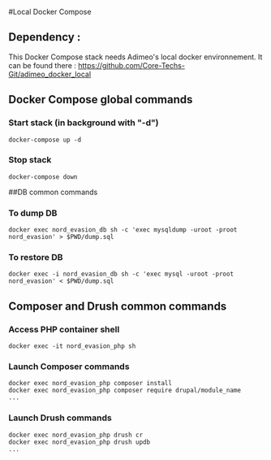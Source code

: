 #Local Docker Compose

## Dependency :
This Docker Compose stack needs Adimeo's local docker environnement. It can be found there : https://github.com/Core-Techs-Git/adimeo_docker_local

## Docker Compose global commands

### Start stack (in background with "-d")
    docker-compose up -d

### Stop stack
    docker-compose down

##DB common commands

### To dump DB
    docker exec nord_evasion_db sh -c 'exec mysqldump -uroot -proot nord_evasion' > $PWD/dump.sql

### To restore DB
    docker exec -i nord_evasion_db sh -c 'exec mysql -uroot -proot nord_evasion' < $PWD/dump.sql


## Composer and Drush common commands

### Access PHP container shell
    docker exec -it nord_evasion_php sh

### Launch Composer commands
    docker exec nord_evasion_php composer install
    docker exec nord_evasion_php composer require drupal/module_name
    ...

### Launch Drush commands
    docker exec nord_evasion_php drush cr
    docker exec nord_evasion_php drush updb
    ...
